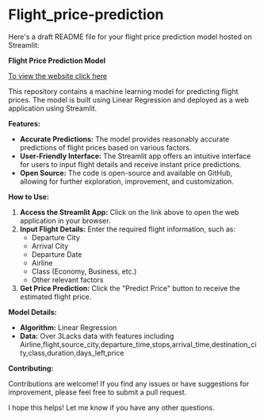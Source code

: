 # Flight_price-prediction
Here's a draft README file for your flight price prediction model hosted on Streamlit:

**Flight Price Prediction Model**

[To view the website click here](https://flight-price-prediction-fw2e.onrender.com/)

This repository contains a machine learning model for predicting flight prices. The model is built using Linear Regression and deployed as a web application using Streamlit.

**Features:**

* **Accurate Predictions:** The model provides reasonably accurate predictions of flight prices based on various factors.
* **User-Friendly Interface:** The Streamlit app offers an intuitive interface for users to input flight details and receive instant price predictions.
* **Open Source:** The code is open-source and available on GitHub, allowing for further exploration, improvement, and customization.

**How to Use:**

1. **Access the Streamlit App:** Click on the link above to open the web application in your browser.
2. **Input Flight Details:** Enter the required flight information, such as:
    * Departure City
    * Arrival City
    * Departure Date
    * Airline
    * Class (Economy, Business, etc.)
    * Other relevant factors 
3. **Get Price Prediction:** Click the "Predict Price" button to receive the estimated flight price.

**Model Details:**

* **Algorithm:** Linear Regression
* **Data:** Over 3Lacks data with features including Airline,flight,source_city,departure_time,stops,arrival_time,destination_city,class,duration,days_left,price

**Contributing:**

Contributions are welcome! If you find any issues or have suggestions for improvement, please feel free to submit a pull request.

I hope this helps! Let me know if you have any other questions.
